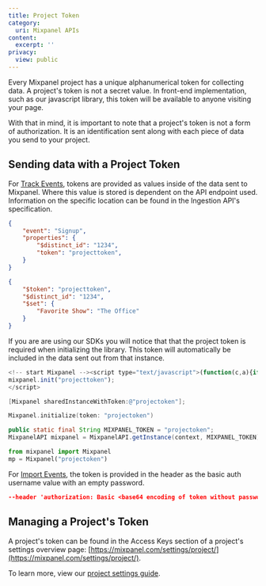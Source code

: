 ```yaml
---
title: Project Token
category:
  uri: Mixpanel APIs
content:
  excerpt: ''
privacy:
  view: public
---
```

Every Mixpanel project has a unique alphanumerical token for collecting data. A project's token is not a secret value. In front-end implementation, such as our javascript library, this token will be available to anyone visiting your page.

With that in mind, it is important to note that a project's token is not a form of authorization. It is an identification sent along with each piece of data you send to your project.

## Sending data with a Project Token

For [Track Events](ref:track-event), tokens are provided as values inside of the data sent to Mixpanel. Where this value is stored is dependent on the API endpoint used. Information on the specific location can be found in the Ingestion API's specification.

```json Event Data
{
    "event": "Signup",
    "properties": {
      	"$distinct_id": "1234",
        "token": "projecttoken",
    }
}
```
```json Profile Data
{
    "$token": "projecttoken",
    "$distinct_id": "1234",
    "$set": {
        "Favorite Show": "The Office"
    }
}
```

 If you are are using our SDKs you will notice that that the project token is required when initializing the library. This token will automatically be included in the data sent out from that instance.

```javascript
<!-- start Mixpanel --><script type="text/javascript">(function(c,a){if(!a.__SV){var b=window;try{var d,m,j,k=b.location,f=k.hash;d=function(a,b){return(m=a.match(RegExp(b+"=([^&]*)")))?m[1]:null};f&&d(f,"state")&&(j=JSON.parse(decodeURIComponent(d(f,"state"))),"mpeditor"===j.action&&(b.sessionStorage.setItem("_mpcehash",f),history.replaceState(j.desiredHash||"",c.title,k.pathname+k.search)))}catch(n){}var l,h;window.mixpanel=a;a._i=[];a.init=function(b,d,g){function c(b,i){var a=i.split(".");2==a.length&&(b=b[a[0]],i=a[1]);b[i]=function(){b.push([i].concat(Array.prototype.slice.call(arguments,0)))}}var e=a;"undefined"!==typeof g?e=a[g]=[]:g="mixpanel";e.people=e.people||[];e.toString=function(b){var a="mixpanel";"mixpanel"!==g&&(a+="."+g);b||(a+=" (stub)");return a};e.people.toString=function(){return e.toString(1)+".people (stub)"};l="disable time_event track track_pageview track_links track_forms track_with_groups add_group set_group remove_group register register_once alias unregister identify name_tag set_config reset opt_in_tracking opt_out_tracking has_opted_in_tracking has_opted_out_tracking clear_opt_in_out_tracking people.set people.set_once people.unset people.increment people.append people.union people.track_charge people.clear_charges people.delete_user people.remove".split(" ");for(h=0;h<l.length;h++)c(e,l[h]);var f="set set_once union unset remove delete".split(" ");e.get_group=function(){function a(c){b[c]=function(){call2_args=arguments;call2=[c].concat(Array.prototype.slice.call(call2_args,0));e.push([d,call2])}}for(var b={},d=["get_group"].concat(Array.prototype.slice.call(arguments,0)),c=0;c<f.length;c++)a(f[c]);return b};a._i.push([b,d,g])};a.__SV=1.2;b=c.createElement("script");b.type="text/javascript";b.async=!0;b.src="undefined"!==typeof MIXPANEL_CUSTOM_LIB_URL?MIXPANEL_CUSTOM_LIB_URL:"file:"===c.location.protocol&&"//cdn.mxpnl.com/libs/mixpanel-2-latest.min.js".match(/^\/\//)?"https://cdn.mxpnl.com/libs/mixpanel-2-latest.min.js":"//cdn.mxpnl.com/libs/mixpanel-2-latest.min.js";d=c.getElementsByTagName("script")[0];d.parentNode.insertBefore(b,d)}})(document,window.mixpanel||[]);
mixpanel.init("projecttoken");
</script>
```
```objectivec
[Mixpanel sharedInstanceWithToken:@"projectoken"];
```
```swift
Mixpanel.initialize(token: "projectoken")
```
```java
public static final String MIXPANEL_TOKEN = "projectoken";
MixpanelAPI mixpanel = MixpanelAPI.getInstance(context, MIXPANEL_TOKEN);
```
```python
from mixpanel import Mixpanel
mp = Mixpanel("projectoken")
```

For [Import Events](ref:import-events), the token is provided in the header as the basic auth username value with an empty password. 

```json Import Events
--header 'authorization: Basic <base64 encoding of token without password>'
```

## Managing a Project's Token

A project's token can be found in the Access Keys section of a project's settings overview page: [https://mixpanel.com/settings/project/](https://mixpanel.com/settings/project/).

 To learn more, view our [project settings guide](https://help.mixpanel.com/hc/en-us/articles/115004490503-Project-Settings).

